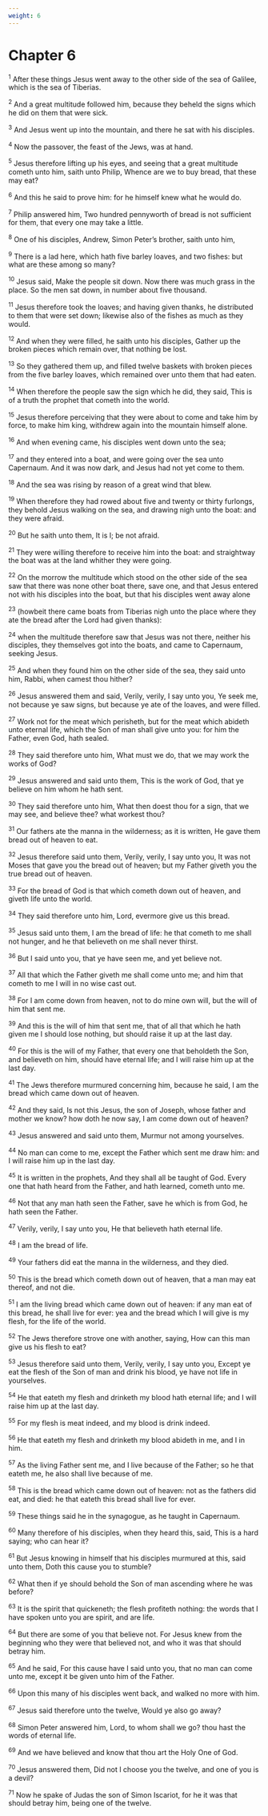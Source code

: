 ```yaml
---
weight: 6
---
```


# Chapter 6

<sup>1</sup> After these things Jesus went away to the other side of the sea of Galilee, which is the sea of Tiberias. 

<sup>2</sup> And a great multitude followed him, because they beheld the signs which he did on them that were sick. 

<sup>3</sup> And Jesus went up into the mountain, and there he sat with his disciples. 

<sup>4</sup> Now the passover, the feast of the Jews, was at hand. 

<sup>5</sup> Jesus therefore lifting up his eyes, and seeing that a great multitude cometh unto him, saith unto Philip, Whence are we to buy bread, that these may eat? 

<sup>6</sup> And this he said to prove him: for he himself knew what he would do. 

<sup>7</sup> Philip answered him, Two hundred pennyworth of bread is not sufficient for them, that every one may take a little. 

<sup>8</sup> One of his disciples, Andrew, Simon Peter’s brother, saith unto him, 

<sup>9</sup> There is a lad here, which hath five barley loaves, and two fishes: but what are these among so many? 

<sup>10</sup> Jesus said, Make the people sit down. Now there was much grass in the place. So the men sat down, in number about five thousand. 

<sup>11</sup> Jesus therefore took the loaves; and having given thanks, he distributed to them that were set down; likewise also of the fishes as much as they would. 

<sup>12</sup> And when they were filled, he saith unto his disciples, Gather up the broken pieces which remain over, that nothing be lost. 

<sup>13</sup> So they gathered them up, and filled twelve baskets with broken pieces from the five barley loaves, which remained over unto them that had eaten. 

<sup>14</sup> When therefore the people saw the sign which he did, they said, This is of a truth the prophet that cometh into the world. 

<sup>15</sup> Jesus therefore perceiving that they were about to come and take him by force, to make him king, withdrew again into the mountain himself alone. 

<sup>16</sup> And when evening came, his disciples went down unto the sea; 

<sup>17</sup> and they entered into a boat, and were going over the sea unto Capernaum. And it was now dark, and Jesus had not yet come to them. 

<sup>18</sup> And the sea was rising by reason of a great wind that blew. 

<sup>19</sup> When therefore they had rowed about five and twenty or thirty furlongs, they behold Jesus walking on the sea, and drawing nigh unto the boat: and they were afraid. 

<sup>20</sup> But he saith unto them, It is I; be not afraid. 

<sup>21</sup> They were willing therefore to receive him into the boat: and straightway the boat was at the land whither they were going. 

<sup>22</sup> On the morrow the multitude which stood on the other side of the sea saw that there was none other boat there, save one, and that Jesus entered not with his disciples into the boat, but that his disciples went away alone 

<sup>23</sup> (howbeit there came boats from Tiberias nigh unto the place where they ate the bread after the Lord had given thanks): 

<sup>24</sup> when the multitude therefore saw that Jesus was not there, neither his disciples, they themselves got into the boats, and came to Capernaum, seeking Jesus. 

<sup>25</sup> And when they found him on the other side of the sea, they said unto him, Rabbi, when camest thou hither? 

<sup>26</sup> Jesus answered them and said, Verily, verily, I say unto you, Ye seek me, not because ye saw signs, but because ye ate of the loaves, and were filled. 

<sup>27</sup> Work not for the meat which perisheth, but for the meat which abideth unto eternal life, which the Son of man shall give unto you: for him the Father, even God, hath sealed. 

<sup>28</sup> They said therefore unto him, What must we do, that we may work the works of God? 

<sup>29</sup> Jesus answered and said unto them, This is the work of God, that ye believe on him whom he hath sent. 

<sup>30</sup> They said therefore unto him, What then doest thou for a sign, that we may see, and believe thee? what workest thou? 

<sup>31</sup> Our fathers ate the manna in the wilderness; as it is written, He gave them bread out of heaven to eat. 

<sup>32</sup> Jesus therefore said unto them, Verily, verily, I say unto you, It was not Moses that gave you the bread out of heaven; but my Father giveth you the true bread out of heaven. 

<sup>33</sup> For the bread of God is that which cometh down out of heaven, and giveth life unto the world. 

<sup>34</sup> They said therefore unto him, Lord, evermore give us this bread. 

<sup>35</sup> Jesus said unto them, I am the bread of life: he that cometh to me shall not hunger, and he that believeth on me shall never thirst. 

<sup>36</sup> But I said unto you, that ye have seen me, and yet believe not. 

<sup>37</sup> All that which the Father giveth me shall come unto me; and him that cometh to me I will in no wise cast out. 

<sup>38</sup> For I am come down from heaven, not to do mine own will, but the will of him that sent me. 

<sup>39</sup> And this is the will of him that sent me, that of all that which he hath given me I should lose nothing, but should raise it up at the last day. 

<sup>40</sup> For this is the will of my Father, that every one that beholdeth the Son, and believeth on him, should have eternal life; and I will raise him up at the last day. 

<sup>41</sup> The Jews therefore murmured concerning him, because he said, I am the bread which came down out of heaven. 

<sup>42</sup> And they said, Is not this Jesus, the son of Joseph, whose father and mother we know? how doth he now say, I am come down out of heaven? 

<sup>43</sup> Jesus answered and said unto them, Murmur not among yourselves. 

<sup>44</sup> No man can come to me, except the Father which sent me draw him: and I will raise him up in the last day. 

<sup>45</sup> It is written in the prophets, And they shall all be taught of God. Every one that hath heard from the Father, and hath learned, cometh unto me. 

<sup>46</sup> Not that any man hath seen the Father, save he which is from God, he hath seen the Father. 

<sup>47</sup> Verily, verily, I say unto you, He that believeth hath eternal life. 

<sup>48</sup> I am the bread of life. 

<sup>49</sup> Your fathers did eat the manna in the wilderness, and they died. 

<sup>50</sup> This is the bread which cometh down out of heaven, that a man may eat thereof, and not die. 

<sup>51</sup> I am the living bread which came down out of heaven: if any man eat of this bread, he shall live for ever: yea and the bread which I will give is my flesh, for the life of the world. 

<sup>52</sup> The Jews therefore strove one with another, saying, How can this man give us his flesh to eat? 

<sup>53</sup> Jesus therefore said unto them, Verily, verily, I say unto you, Except ye eat the flesh of the Son of man and drink his blood, ye have not life in yourselves. 

<sup>54</sup> He that eateth my flesh and drinketh my blood hath eternal life; and I will raise him up at the last day. 

<sup>55</sup> For my flesh is meat indeed, and my blood is drink indeed. 

<sup>56</sup> He that eateth my flesh and drinketh my blood abideth in me, and I in him. 

<sup>57</sup> As the living Father sent me, and I live because of the Father; so he that eateth me, he also shall live because of me. 

<sup>58</sup> This is the bread which came down out of heaven: not as the fathers did eat, and died: he that eateth this bread shall live for ever. 

<sup>59</sup> These things said he in the synagogue, as he taught in Capernaum. 

<sup>60</sup> Many therefore of his disciples, when they heard this, said, This is a hard saying; who can hear it? 

<sup>61</sup> But Jesus knowing in himself that his disciples murmured at this, said unto them, Doth this cause you to stumble? 

<sup>62</sup> What then if ye should behold the Son of man ascending where he was before? 

<sup>63</sup> It is the spirit that quickeneth; the flesh profiteth nothing: the words that I have spoken unto you are spirit, and are life. 

<sup>64</sup> But there are some of you that believe not. For Jesus knew from the beginning who they were that believed not, and who it was that should betray him. 

<sup>65</sup> And he said, For this cause have I said unto you, that no man can come unto me, except it be given unto him of the Father. 

<sup>66</sup> Upon this many of his disciples went back, and walked no more with him. 

<sup>67</sup> Jesus said therefore unto the twelve, Would ye also go away? 

<sup>68</sup> Simon Peter answered him, Lord, to whom shall we go? thou hast the words of eternal life. 

<sup>69</sup> And we have believed and know that thou art the Holy One of God. 

<sup>70</sup> Jesus answered them, Did not I choose you the twelve, and one of you is a devil? 

<sup>71</sup> Now he spake of Judas the son of Simon Iscariot, for he it was that should betray him, being one of the twelve. 


